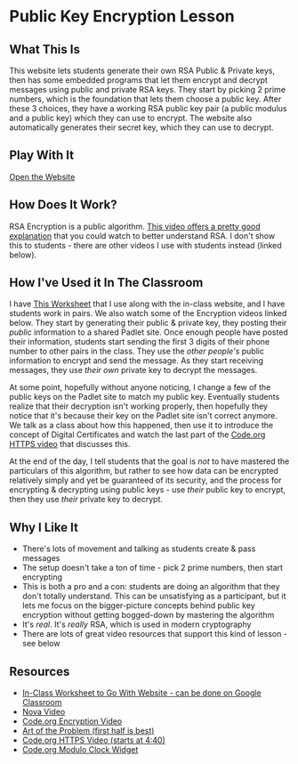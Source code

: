 # Public Key Encryption Lesson

## What This Is

This website lets students generate their own RSA Public & Private keys, then has some embedded programs that let them encrypt and decrypt messages using public and private RSA keys. They start by picking 2 prime numbers, which is the foundation that lets them choose a public key. After these 3 choices, they have a working RSA public key pair (a public modulus and a public key) which they can use to encrypt. The website also automatically generates their secret key, which they can use to decrypt.

## Play With It

[Open the Website](https://mathymcmatherson.github.io/public-key-encryption/)

## How Does It Work?

RSA Encryption is a public algorithm. [This video offers a pretty good explanation](https://www.youtube.com/watch?v=wXB-V_Keiu8) that you could watch to better understand RSA. I don't show this to students - there are other videos I use with students instead (linked below).

## How I've Used it In The Classroom

I have [This Worksheet](https://docs.google.com/document/d/1Y2xhTrO7WxPHc1U3h73Cbc7ulikK95JoCVJtJxi-FOY/edit?usp=sharing) that I use along with the in-class website, and I have students work in pairs. We also watch some of the Encryption videos linked below. They start by generating their public & private key, they posting their _public_ information to a shared Padlet site. Once enough people have posted their information, students start sending the first 3 digits of their phone number to other pairs in the class. They use the _other people's_ public information to encrypt and send the message. As they start receiving messages, they use _their own_ private key to decrypt the messages.

At some point, hopefully without anyone noticing, I change a few of the public keys on the Padlet site to match my public key. Eventually students realize that their decryption isn't working properly, then hopefully they notice that it's because their key on the Padlet site isn't correct anymore. We talk as a class about how this happened, then use it to introduce the concept of Digital Certificates and watch the last part of the [Code.org HTTPS video](https://www.youtube.com/watch?v=kBXQZMmiA4s&t=280) that discusses this.

At the end of the day, I tell students that the goal is _not_ to have mastered the particulars of this algorithm, but rather to see how data can be encrypted relatively simply and yet be guaranteed of its security, and the process for encrypting & decrypting using public keys - use _their_ public key to encrypt, then they use _their_ private key to decrypt.

## Why I Like It
- There's lots of movement and talking as students create & pass messages
- The setup doesn't take a ton of time - pick 2 prime numbers, then start encrypting
- This is both a pro and a con: students are doing an algorithm that they don't totally understand. This can be unsatisfying as a participant, but it lets me focus on the bigger-picture concepts behind public key encryption without getting bogged-down by mastering the algorithm
- It's _real_. It's _really_ RSA, which is used in modern cryptography
- There are lots of great video resources that support this kind of lesson - see below

## Resources
- [In-Class Worksheet to Go With Website - can be done on Google Classroom](https://docs.google.com/document/d/1Y2xhTrO7WxPHc1U3h73Cbc7ulikK95JoCVJtJxi-FOY/edit?usp=sharing)
- [Nova Video](https://www.youtube.com/watch?v=q6FanLhvsEs)
- [Code.org Encryption Video](https://www.youtube.com/watch?v=ZghMPWGXexs)
- [Art of the Problem (first half is best)](https://www.youtube.com/watch?v=YEBfamv-_do)
- [Code.org HTTPS Video (starts at 4:40)](https://www.youtube.com/watch?v=kBXQZMmiA4s&t=280)
- [Code.org Modulo Clock Widget](https://studio.code.org/s/csp4-2019/stage/9/puzzle/5)
